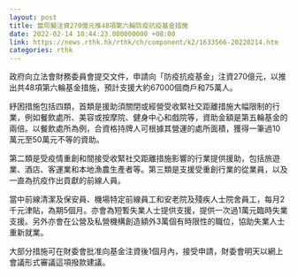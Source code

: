 ```yaml
---
layout: post
title: 當局擬注資270億元推48項第六輪防疫抗疫基金措施
date: 2022-02-14 10:44:23.000000000 +08:00
link: https://news.rthk.hk/rthk/ch/component/k2/1633566-20220214.htm
categories: rthk
---
```


政府向立法會財務委員會提交文件，申請向「防疫抗疫基金」注資270億元，以推出共48項第六輪基金措施，預計支援大約67000個商戶和75萬人。

紓困措施包括四類，首類是援助須關閉或經營受收緊社交距離措施大幅限制的行業，例如餐飲處所、美容或按摩院、健身中心和戲院等，資助金額是第五輪基金的兩倍。以餐飲處所為例，合資格持牌人可根據其營運的處所面積，獲得一筆過10萬元至50萬元不等的資助。

第二類是受疫情重創和間接受收緊社交距離措施影響的行業提供援助，包括旅遊業、酒店、客運業和本地漁農生產者等。第三類是支援受重創行業的從業員，以及一直為抗疫作出貢獻的前線人員。

當中前線清潔及保安員、機場特定前線員工和安老院及殘疾人士院舍員工，每月2千元津貼，為期5個月。亦會為短暫失業人士提供支援，提供一次過1萬元臨時失業支援。另外亦會在公營及私營機構創造額外3萬個有時限性的職位，協助失業人士重新就業。

大部分措施可在財委會批准向基金注資後1個月內，接受申請，財委會明天以網上會議形式審議這項撥款建議。
